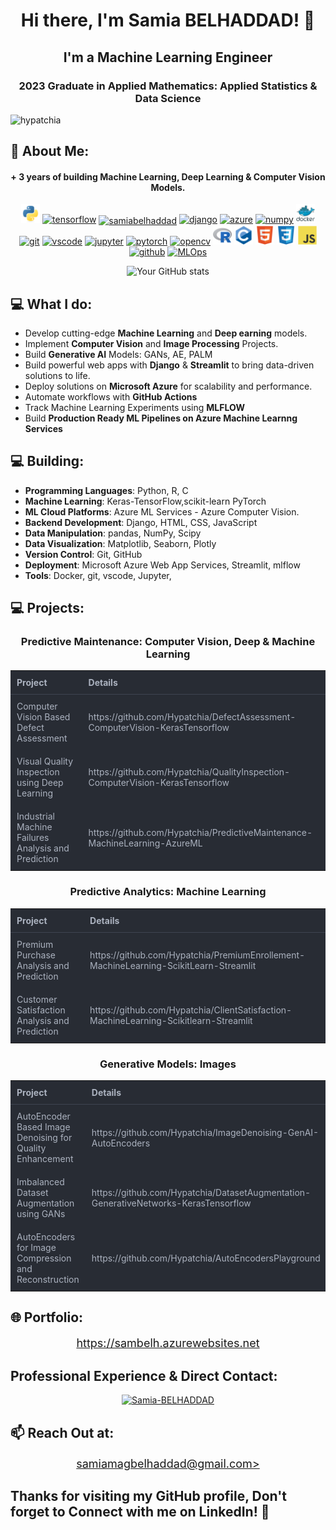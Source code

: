 <h1 align="center"> Hi there, I'm Samia BELHADDAD! 👋</h1>
<h2 align="center">I'm a Machine Learning Engineer</h2>
<h3 align="center">2023 Graduate in Applied Mathematics: Applied Statistics & Data Science</h2>
<p align="left"> <img src="https://komarev.com/ghpvc/?username=hypatchia&label=Profile%20views&color=0e75b6&style=flat" alt="hypatchia" /> </p>

## 🌟 About Me:
<h4 align="center">+ 3 years of building Machine Learning, Deep Learning & Computer Vision Models.
</h4 >


<p align="center">
  <a href="https://www.python.org" target="_blank" rel="noreferrer"><img src="https://raw.githubusercontent.com/devicons/devicon/master/icons/python/python-original.svg" alt="python" width="30" height="30"/></a>
    <a href="https://www.tensorflow.org" target="_blank" rel="noreferrer"><img src="https://www.vectorlogo.zone/logos/tensorflow/tensorflow-icon.svg" alt="tensorflow" width="30" height="30"/></a>
  <a href="https://scikit-learn.org" target="blank"><img align="center" src="https://raw.githubusercontent.com/rahuldkjain/github-profile-readme-generator/master/src/images/icons/AIML/scikit.svg" alt="samiabelhaddad" height="30" width="30" /></a>
  <a href="https://www.djangoproject.com" target="_blank" rel="noreferrer"><img src="https://www.vectorlogo.zone/logos/djangoproject/djangoproject-icon.svg" alt="django" width="30" height="30"/></a>
    <a href="https://azure.microsoft.com/en-in/" target="_blank" rel="noreferrer"><img src="https://www.vectorlogo.zone/logos/microsoft_azure/microsoft_azure-icon.svg" alt="azure" width="30" height="30"/></a>
   <a href="https://numpy.org" target="_blank" rel="noreferrer"><img src="https://www.vectorlogo.zone/logos/numpy/numpy-icon.svg" alt="numpy" width="30" height="30"/></a>
  <a href="https://www.docker.com" target="_blank" rel="noreferrer">
  <img src="https://raw.githubusercontent.com/devicons/devicon/master/icons/docker/docker-original-wordmark.svg" alt="Docker" width="30" height="30" />
</a>
    <a href="https://git-scm.com" target="_blank" rel="noreferrer"><img src="https://www.vectorlogo.zone/logos/git-scm/git-scm-icon.svg" alt="git" width="30" height="30"/></a>
     <a href="https://code.visualstudio.com" target="_blank" rel="noreferrer"><img src="https://www.vectorlogo.zone/logos/visualstudio_code/visualstudio_code-icon.svg" alt="vscode" width="30" height="30"/></a>
  <a href="https://jupyter.org" target="_blank" rel="noreferrer"><img src="https://www.vectorlogo.zone/logos/jupyter/jupyter-icon.svg" alt="jupyter" width="30" height="30"/></a> 
  <a href="https://pytorch.org" target="_blank" rel="noreferrer"><img src="https://www.vectorlogo.zone/logos/pytorch/pytorch-icon.svg" alt="pytorch" width="30" height="30"/></a>
  <a href="https://opencv.org" target="_blank" rel="noreferrer"><img src="https://raw.githubusercontent.com/rahuldkjain/github-profile-readme-generator/master/src/images/icons/AIML/opencv.svg" alt="opencv" height="30" width="30" /></a>
  <a href="https://www.r-project.org" target="_blank" rel="noreferrer"><img src="https://raw.githubusercontent.com/devicons/devicon/master/icons/r/r-original.svg" alt="r" width="30" height="30"/></a>
  <a href="https://en.wikipedia.org/wiki/C_(programming_language)" target="_blank" rel="noreferrer"><img src="https://raw.githubusercontent.com/devicons/devicon/master/icons/c/c-original.svg" alt="c" width="30" height="30"/></a>
  <a href="https://developer.mozilla.org/en-US/docs/Web/HTML" target="_blank" rel="noreferrer"><img src="https://raw.githubusercontent.com/devicons/devicon/master/icons/html5/html5-original.svg" alt="html" width="30" height="30"/></a>
  <a href="https://developer.mozilla.org/en-US/docs/Web/CSS" target="_blank" rel="noreferrer"><img src="https://raw.githubusercontent.com/devicons/devicon/master/icons/css3/css3-original.svg" alt="css" width="30" height="30"/></a>
  <a href="https://developer.mozilla.org/en-US/docs/Web/JavaScript" target="_blank" rel="noreferrer"><img src="https://raw.githubusercontent.com/devicons/devicon/master/icons/javascript/javascript-original.svg" alt="javascript" width="30" height="30"/></a>
  <a href="https://github.com" target="_blank" rel="noreferrer"><img src="https://www.vectorlogo.zone/logos/github/github-icon.svg" alt="github" width="30" height="30"/></a>
<a href="https://cloud.google.com/ai-platform/mlops" target="_blank" rel="noreferrer"><img src="https://www.vectorlogo.zone/logos/google_cloud/google_cloud-icon.svg" alt="MLOps" width="30" height="30"/></a>
 
</p>


<p align="center">
  <img src="https://github-readme-stats.vercel.app/api/top-langs/?username=hypatchia&theme=onedark&langs_count=10&layout=compact&hide=html,css" alt="Your GitHub stats" />
</p>

<p>

## 💻 What I do:

 - Develop cutting-edge **Machine Learning** and **Deep earning** models.
 - Implement **Computer Vision** and **Image Processing** Projects.
 - Build **Generative AI** Models: GANs, AE, PALM
  - Build powerful web apps with **Django** & **Streamlit** to bring data-driven solutions to life.
  - Deploy solutions on **Microsoft Azure** for scalability and performance.
  - Automate workflows with **GitHub Actions**
  - Track Machine Learning Experiments using **MLFLOW**
  - Build **Production Ready ML Pipelines on Azure Machine Learnng Services**


## 💻 Building:

- **Programming Languages**: Python, R, C
- **Machine Learning**: Keras-TensorFlow,scikit-learn PyTorch
- **ML Cloud Platforms**: Azure ML Services - Azure Computer Vision.
- **Backend Development**: Django, HTML, CSS, JavaScript
- **Data Manipulation**: pandas, NumPy, Scipy
- **Data Visualization**: Matplotlib, Seaborn, Plotly
- **Version Control**: Git, GitHub
- **Deployment**: Microsoft Azure Web App Services, Streamlit, mlflow
- **Tools**:  Docker, git, vscode, Jupyter, 

## 💻 Projects:


  <h3 align="center">Predictive Maintenance: Computer Vision, Deep & Machine Learning</h3>
<table style="border-collapse: collapse; width: 100%; margin: auto; background-color: #282c34; color: #abb2bf;">
    <tr style="border-bottom: 1px solid #3e4451;">
      <th style="padding: 10px; text-align: left;">Project</th>
      <th style="padding: 10px; text-align: left;">Details</th>
    </tr>
    <tr>
      <td style="padding: 10px;">Computer Vision Based Defect Assessment</td>
      <td style="padding: 10px;">https://github.com/Hypatchia/DefectAssessment-ComputerVision-KerasTensorflow</td>
    </tr>
    <tr>
      <td style="padding: 10px;">Visual Quality Inspection using Deep Learning</td>
      <td style="padding: 10px;">https://github.com/Hypatchia/QualityInspection-ComputerVision-KerasTensorflow</td>
    </tr>
    <tr>
      <td style="padding: 10px;">Industrial Machine Failures Analysis and Prediction</td>
      <td style="padding: 10px;">https://github.com/Hypatchia/PredictiveMaintenance-MachineLearning-AzureML</td>
    </tr>
</table>


<p align="center">
  <h3 align="center">Predictive Analytics: Machine Learning </h3>
</p>

<table style="border-collapse: collapse; width: 100%; margin: auto; background-color: #282c34; color: #abb2bf;">
    <tr style="border-bottom: 1px solid #3e4451;">
      <th style="padding: 10px; text-align: left;">Project</th>
      <th style="padding: 10px; text-align: left;">Details</th>
    </tr>
    <tr>
      <td style="padding: 10px;">Premium Purchase Analysis and Prediction</td>
      <td style="padding: 10px;">https://github.com/Hypatchia/PremiumEnrollement-MachineLearning-ScikitLearn-Streamlit</td>
    </tr>
    <tr>
      <td style="padding: 10px;">Customer Satisfaction Analysis and Prediction</td>
      <td style="padding: 10px;">https://github.com/Hypatchia/ClientSatisfaction-MachineLearning-Scikitlearn-Streamlit</td>
    </tr>


  </table>
<p align="center">
  <h3 align="center">Generative Models: Images</h3>
</p>
<table style="border-collapse: collapse; width: 100%; margin: auto; background-color: #282c34; color: #abb2bf;">
    <tr style="border-bottom: 1px solid #3e4451;">
      <th style="padding: 10px; text-align: left;">Project</th>
      <th style="padding: 10px; text-align: left;">Details</th>
    </tr>
    <tr>
      <td style="padding: 10px;">AutoEncoder Based Image Denoising for Quality Enhancement</td>
      <td style="padding: 10px;">https://github.com/Hypatchia/ImageDenoising-GenAI-AutoEncoders</td>
    </tr>
    <tr>
      <td style="padding: 10px;">Imbalanced Dataset Augmentation using GANs</td>
      <td style="padding: 10px;">https://github.com/Hypatchia/DatasetAugmentation-GenerativeNetworks-KerasTensorflow</td>
    </tr>
     <tr>
      <td style="padding: 10px;">AutoEncoders for Image Compression and Reconstruction</td>
      <td style="padding: 10px;">https://github.com/Hypatchia/AutoEncodersPlayground</td>
    </tr>
    
  </table>

## 🌐 Portfolio: 

<div align="center" style="font-size: 18px;">

  https://sambelh.azurewebsites.net

</div>




## Professional Experience & Direct Contact:
<p  align="center">
<a  href="https://linkedin.com/in/samiabelhaddad" target="blank"><img src="https://raw.githubusercontent.com/rahuldkjain/github-profile-readme-generator/master/src/images/icons/Social/linked-in-alt.svg" 
alt="Samia-BELHADDAD" height="30" width="30" />  </a></P>

## 📫 Reach Out at:
<p align="center" style="font-size: 18px;"> <a href="mailto:samiamagbelhaddd@gmail.com" >
samiamagbelhaddad@gmail.com> </a>
</p>

## Thanks for visiting my GitHub profile, Don't forget to Connect with me on LinkedIn! 🚀
